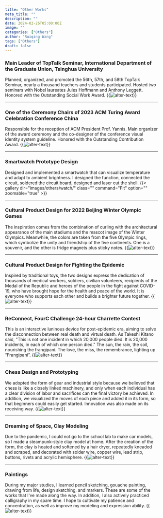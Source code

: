 ```yaml
---
title: "Other Works"
meta_title: ""
description: ""
date: 2024-02-26T05:00:00Z
image: ""
categories: ["Others"]
author: "Ruiqing Wang"
tags: ["Others"]
draft: false
---
```

### Main Leader of TopTalk Seminar, International Department of the Graduate Union, Tsinghua University
Planned, organized, and promoted the 56th, 57th, and 58th TopTalk Seminar, nearly a thousand teachers and students participated. Hosted two seminars with Nobel laureates Jules Hoffmann and Anthony Leggett. Honored with the Outstanding Social Work Award.
{{<image src="images/others/toptalk/toptalk.png" caption="" alt="alter-text" height="" width="" position="center" command="fill" option="q100" class="img-fluid" title="image title"  webp="false" zoomable="true">}}
<hr>

### One of the Ceremony Chairs of 2023 ACM Turing Award Celebration Conference China
Responsible for the reception of ACM President Prof. Yannis. Main organizer of the award ceremony and the co-designer of the conference visual identity system guideline. Honored with the Outstanding Contribution Award.
{{<image src="images/others/turc/turc.png" caption="" alt="alter-text" height="" width="" position="center" command="fill" option="q100" class="img-fluid" title="image title"  webp="false" zoomable="true">}}
<hr>

### Smartwatch Prototype Design
Designed and implemented a smartwatch that can visualize temperature and adapt to ambient brightness. I designed the function, connected the circuit, soldered the circuit board, designed and laser cut the shell.
{{< gallery dir="images/others/watch/" class="" command="Fit" option="" zoomable="true" >}}
<hr>

### Cultural Product Design for 2022 Beijing Winter Olympic Games
The inspiration comes from the combination of curling with the architectural appearance of the main stadiums and the mascot image of the Winter Olympics. Meanwhile, the colors are taken from the five Olympic rings, which symbolize the unity and friendship of the five continents. One is a souvenir, and the other is fridge magnets plus sticky notes.
{{<image src="images/others/beijing_olympic/01.png" caption="" alt="alter-text" height="" width="" position="center" command="fill" option="q100" class="img-fluid" title="image title"  webp="false" zoomable="true">}}
<hr>

### Cultural Product Design for Fighting the Epidemic
Inspired by traditional toys, the two designs express the dedication of thousands of medical workers, soldiers, civilian volunteers, recipients of the Medal of the Republic and heroes of the people in the fight against COVID-19, who have brought hope for the health and peace of the world. It is everyone who supports each other and builds a brighter future together.
{{<image src="images/others/epidemic/01.png" caption="" alt="alter-text" height="" width="" position="center" command="fill" option="q100" class="img-fluid" title="image title"  webp="false" zoomable="true">}}
<hr>

### ReConnect, FourC Challenge 24-hour Charrette Contest
This is an interactive luninous device for post-epidemic era, aiming to solve the disconnection between real death and virtual death. As Takeshi Kitano said, "This is not one incident in which 20,000 people died. It is 20,000 incidents, in each of which one person died." The sun, the rain, the soil, nourishing the frangipani. The love, the miss, the remembrance, lighting up “Frangipani”.
{{<image src="images/others/fourc/01.png" caption="" alt="alter-text" height="" width="" position="center" command="fill" option="q100" class="img-fluid" title="image title"  webp="false" zoomable="true">}}
<hr>

### Chess Design and Prototyping
We adopted the form of gear and industrial style because we believed that chess is like a closely linked machinery, and only when each individual has a clear division of labor and sacrifices can the final victory be achieved. In addition, we visualized the moves of each piece and added it in its form, so that beginners could easily get started. Innovation was also made on its receiving way.
{{<image src="images/others/chess/01.png" caption="" alt="alter-text" height="" width="" position="center" command="fill" option="q100" class="img-fluid" title="image title"  webp="false" zoomable="true">}}
<hr>

### Dreaming of Space, Clay Modeling
Due to the pandemic, I could not go to the school lab to make car models, so I made a steampunk-style clay model at home. After the creation of the form, the clay is heated and softened by a hair dryer, repeatedly kneaded and scraped, and decorated with solder wire, copper wire, lead strip, buttons, rivets and acrylic hemisphere.
{{<image src="images/others/clay/01.png" caption="" alt="alter-text" height="" width="" position="center" command="fill" option="q100" class="img-fluid" title="image title"  webp="false" zoomable="true">}}
<hr>

### Paintings
During my major studies, I learned pencil sketching, gouache painting, drawing from life, design sketching, and markers. These are some of the works that I've made along the way. In addition, I also actively practiced calligraphy in my spare time. I hope to cultivate my patience and concentration, as well as improve my modeling and expression ability.
{{<image src="images/others/painting/01.png" caption="" alt="alter-text" height="" width="" position="center" command="fill" option="q100" class="img-fluid" title="image title"  webp="false" zoomable="true">}}